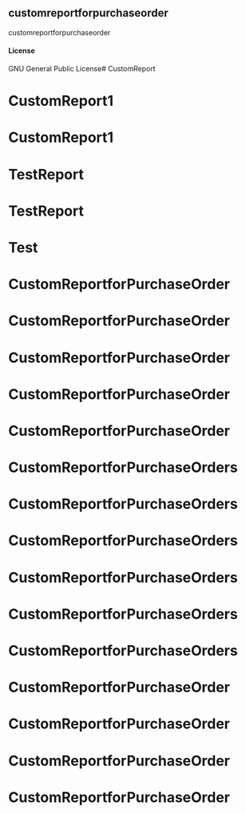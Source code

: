 ## customreportforpurchaseorder

customreportforpurchaseorder

#### License

GNU General Public License# CustomReport
# CustomReport1
# CustomReport1
# TestReport
# TestReport
# Test
# CustomReportforPurchaseOrder
# CustomReportforPurchaseOrder
# CustomReportforPurchaseOrder
# CustomReportforPurchaseOrder
# CustomReportforPurchaseOrder
# CustomReportforPurchaseOrders
# CustomReportforPurchaseOrders
# CustomReportforPurchaseOrders
# CustomReportforPurchaseOrders
# CustomReportforPurchaseOrders
# CustomReportforPurchaseOrders
# CustomReportforPurchaseOrder
# CustomReportforPurchaseOrder
# CustomReportforPurchaseOrder
# CustomReportforPurchaseOrder
